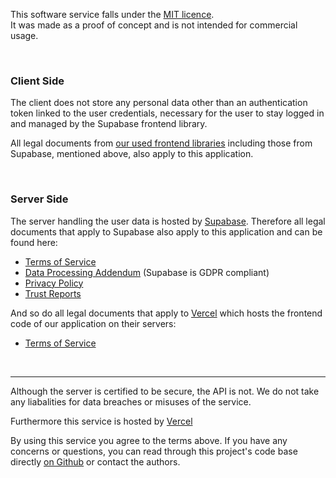 This software service falls under the [MIT licence](https://opensource.org/licenses/MIT). <br>
It was made as a proof of concept and is not intended for commercial usage.

<br>

### Client Side
The client does not store any personal data other than an authentication token
linked to the user credentials, necessary for the user to stay logged in and managed by
the Supabase frontend library.

All legal documents from [our used frontend libraries](https://github.com/matchyOrg/matchy/blob/main/frontend/package-lock.json)
including those from Supabase, mentioned above, also apply to this application.

<br>

### Server Side 
The server handling the user data is hosted by [Supabase](https://supabase.com/).
Therefore all legal documents that apply to Supabase also apply to this application and can be found here:
- [Terms of Service](https://supabase.com/docs/company/terms)
- [Data Processing Addendum](https://supabase.com/legal/dpa) (Supabase is GDPR compliant)
- [Privacy Policy](https://supabase.com/docs/company/privacy)
- [Trust Reports](https://security.supabase.com/)

And so do all legal documents that apply to [Vercel](https://vercel.com/legal/terms) which hosts
the frontend code of our application on their servers:
- [Terms of Service](https://vercel.com/legal/terms)

<br>

---

Although the server is certified to be secure, the API is not.
We do not take any liabalities for data breaches or misuses of the service.

Furthermore this service is hosted by [Vercel](https://vercel.com/)

By using this service you agree to the terms above.
If you have any concerns or questions, you can read through this project's code base directly [on Github](https://github.com/matchyOrg/matchy) or contact the authors.

